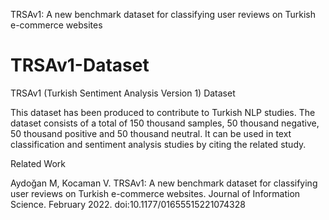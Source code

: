 TRSAv1: A new benchmark dataset for classifying user reviews on Turkish e-commerce websites
# TRSAv1-Dataset
TRSAv1 (Turkish Sentiment Analysis Version 1) Dataset


This dataset has been produced to contribute to Turkish NLP studies. The dataset consists of a total of 150 thousand samples, 50 thousand negative, 50 thousand positive and 50 thousand neutral. It can be used in text classification and sentiment analysis studies by citing the related study.

Related Work

Aydoğan M, Kocaman V. TRSAv1: A new benchmark dataset for classifying user reviews on Turkish e-commerce websites. Journal of Information Science. February 2022. doi:10.1177/01655515221074328
